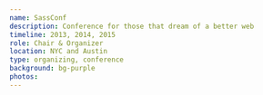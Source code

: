 ```yaml
---
name: SassConf
description: Conference for those that dream of a better web
timeline: 2013, 2014, 2015
role: Chair & Organizer
location: NYC and Austin
type: organizing, conference
background: bg-purple
photos:
---
```

